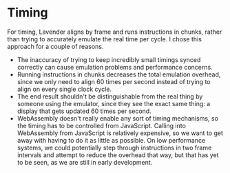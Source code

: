 # Timing

For timing, Lavender aligns by frame and runs instructions in chunks, rather
than trying to accurately emulate the real time per cycle. I chose this
approach for a couple of reasons.

-   The inaccuracy of trying to keep incredibly small timings synced correctly can
    cause emulation problems and performance concerns.
-   Running instructions in chunks decreases the total emulation overhead, since
    we only need to align 60 times per second instead of trying to align on every
    single clock cycle.
-   The end result shouldn't be distinguishable from the real thing by someone
    using the emulator, since they see the exact same thing: a display that gets
    updated 60 times per second.
-   WebAssembly doesn't really enable any sort of timing mechanisms, so the timing
    has to be controlled from JavaScript. Calling into WebAssembly from JavaScript is
    relatively expensive, so we want to get away with having to do it as little as
    possible. On low performance systems, we could potentially step through instructions
    in two frame intervals and attempt to reduce the overhead that way, but that has
    yet to be seen, as we are still in early development.
